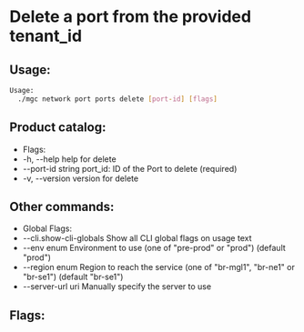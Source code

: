 # Delete a port from the provided tenant_id

## Usage:
```bash
Usage:
  ./mgc network port ports delete [port-id] [flags]
```

## Product catalog:
- Flags:
- -h, --help             help for delete
- --port-id string   port_id: ID of the Port to delete (required)
- -v, --version          version for delete

## Other commands:
- Global Flags:
- --cli.show-cli-globals   Show all CLI global flags on usage text
- --env enum               Environment to use (one of "pre-prod" or "prod") (default "prod")
- --region enum            Region to reach the service (one of "br-mgl1", "br-ne1" or "br-se1") (default "br-se1")
- --server-url uri         Manually specify the server to use

## Flags:
```bash

```


